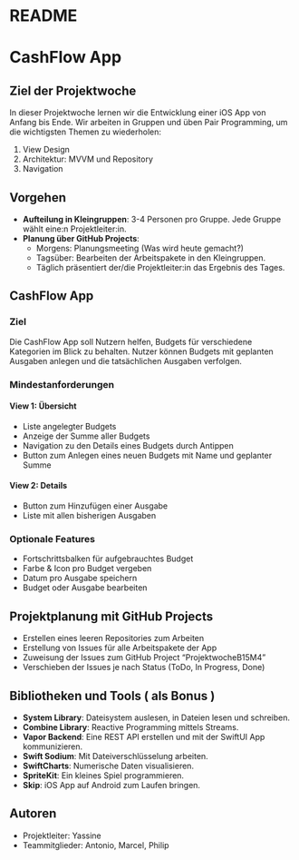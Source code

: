 # README

# CashFlow App

## Ziel der Projektwoche

In dieser Projektwoche lernen wir die Entwicklung einer iOS App von Anfang bis Ende. Wir arbeiten in Gruppen und üben Pair Programming, um die wichtigsten Themen zu wiederholen:

1. View Design
2. Architektur: MVVM und Repository
3. Navigation

## Vorgehen

- **Aufteilung in Kleingruppen**: 3-4 Personen pro Gruppe. Jede Gruppe wählt eine:n Projektleiter:in.
- **Planung über GitHub Projects**: 
  - Morgens: Planungsmeeting (Was wird heute gemacht?)
  - Tagsüber: Bearbeiten der Arbeitspakete in den Kleingruppen.
  - Täglich präsentiert der/die Projektleiter:in das Ergebnis des Tages.

## CashFlow App

### Ziel

Die CashFlow App soll Nutzern helfen, Budgets für verschiedene Kategorien im Blick zu behalten. Nutzer können Budgets mit geplanten Ausgaben anlegen und die tatsächlichen Ausgaben verfolgen.

### Mindestanforderungen

#### View 1: Übersicht

- Liste angelegter Budgets
- Anzeige der Summe aller Budgets
- Navigation zu den Details eines Budgets durch Antippen
- Button zum Anlegen eines neuen Budgets mit Name und geplanter Summe

#### View 2: Details

- Button zum Hinzufügen einer Ausgabe
- Liste mit allen bisherigen Ausgaben

### Optionale Features

- Fortschrittsbalken für aufgebrauchtes Budget
- Farbe & Icon pro Budget vergeben
- Datum pro Ausgabe speichern
- Budget oder Ausgabe bearbeiten

## Projektplanung mit GitHub Projects

- Erstellen eines leeren Repositories zum Arbeiten
- Erstellung von Issues für alle Arbeitspakete der App
- Zuweisung der Issues zum GitHub Project “ProjektwocheB15M4”
- Verschieben der Issues je nach Status (ToDo, In Progress, Done)

## Bibliotheken und Tools ( als Bonus )

- **System Library**: Dateisystem auslesen, in Dateien lesen und schreiben.
- **Combine Library**: Reactive Programming mittels Streams.
- **Vapor Backend**: Eine REST API erstellen und mit der SwiftUI App kommunizieren.
- **Swift Sodium**: Mit Dateiverschlüsselung arbeiten.
- **SwiftCharts**: Numerische Daten visualisieren.
- **SpriteKit**: Ein kleines Spiel programmieren.
- **Skip**: iOS App auf Android zum Laufen bringen.

## Autoren

- Projektleiter: Yassine
- Teammitglieder: Antonio, Marcel, Philip
